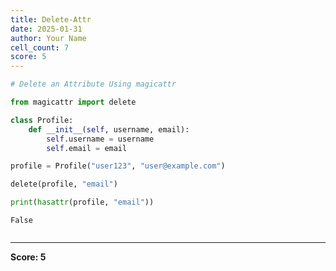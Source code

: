 ```yaml
---
title: Delete-Attr
date: 2025-01-31
author: Your Name
cell_count: 7
score: 5
---
```


```python
# Delete an Attribute Using magicattr
```


```python
from magicattr import delete

```


```python
class Profile:
    def __init__(self, username, email):
        self.username = username
        self.email = email
```


```python
profile = Profile("user123", "user@example.com")
```


```python
delete(profile, "email")
```


```python
print(hasattr(profile, "email"))
```

    False



```python

```


---
**Score: 5**
